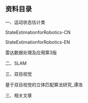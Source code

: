 ## 资料目录

一、运动状态估计类

StateEstimationforRobotics-CN

StateEstimationforRobotics-EN

雷达数据处理及应用第3版

二、SLAM



三、双目视觉

基于双目视觉的立体匹配算法研究_谭浩



三、相关文章